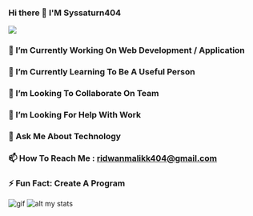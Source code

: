 <!--
**syssaturn404/syssaturn404** is a ✨ _special_ ✨ repository because its `README.md` (this file) appears on your GitHub profile.
Here are some ideas to get you started:
-->
### Hi there 👋 I'M Syssaturn404
![](
https://2.bp.blogspot.com/-NAfZy_IzOYk/WBANs5FPQ6I/AAAAAAAAACY/__zSP0IjSwkb4vXGSFmwqUY53ococP7GgCLcB/s1600/anime-girls-wallpaper-latest-awesome-i0eok2jx.png)
### 🔭 I’m Currently Working On Web Development / Application
### 🌱 I’m Currently Learning To Be A Useful Person
### 👯 I’m Looking To Collaborate On Team
### 🤔 I’m Looking For Help With Work
### 💬 Ask Me About Technology
### 📫 How To Reach Me : ridwanmalikk404@gmail.com
### ⚡ Fun Fact: Create A Program
![gif](https://media3.giphy.com/media/l1IY52EHwqTuq2gBW/giphy.gif)
![alt my stats](https://camo.githubusercontent.com/ea3534159f61158602fa709cbf14fb13488ba52529c3c5bbdc5d3f8804c2c27c/68747470733a2f2f6769746875622d726561646d652d73746174732e76657263656c2e6170702f6170693f757365726e616d653d6d68616e6b6261726261722673686f775f69636f6e733d74727565267468656d653d62756566792673686f775f6f776e65723d74727565)
